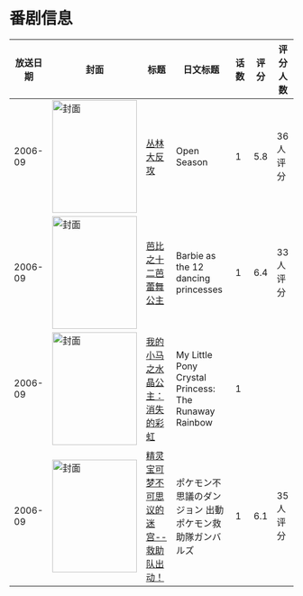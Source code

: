 # 番剧信息

|放送日期|封面|标题|日文标题|话数|评分|评分人数|
|---|---|---|---|---|---|---|
|2006-09|<img src="//lain.bgm.tv/pic/cover/c/69/97/111271_6r8r8.jpg" alt="封面" style="width:150px;height:200px;object-fit:cover;">|[丛林大反攻](https://bangumi.tv/subject/111271)|Open Season|1|5.8|36人评分|
|2006-09|<img src="//lain.bgm.tv/pic/cover/c/0e/75/116156_D2Vpu.jpg" alt="封面" style="width:150px;height:200px;object-fit:cover;">|[芭比之十二芭蕾舞公主](https://bangumi.tv/subject/116156)|Barbie as the 12 dancing princesses|1|6.4|33人评分|
|2006-09|<img src="//lain.bgm.tv/pic/cover/c/85/c2/126730_cC86D.jpg" alt="封面" style="width:150px;height:200px;object-fit:cover;">|[我的小马之水晶公主：消失的彩虹](https://bangumi.tv/subject/126730)|My Little Pony Crystal Princess: The Runaway Rainbow|1|||
|2006-09|<img src="//lain.bgm.tv/pic/cover/c/09/13/99255_tgDjo.jpg" alt="封面" style="width:150px;height:200px;object-fit:cover;">|[精灵宝可梦不可思议的迷宫--救助队出动！](https://bangumi.tv/subject/99255)|ポケモン不思議のダンジョン 出動ポケモン救助隊ガンバルズ|1|6.1|35人评分|
